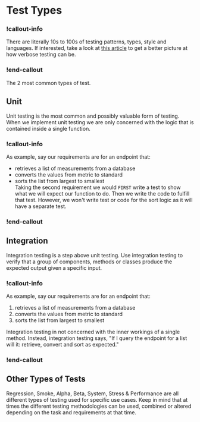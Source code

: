 # Test Types

### !callout-info
There are literally 10s to 100s of testing patterns, types, style and languages. If interested, take a look at [this article](https://www.softwaretestingmaterial.com/types-of-software-testing/) to get a better picture at how verbose testing can be. 
### !end-callout

The 2 most common types of test.

## Unit
Unit testing is the most common and possibly valuable form of testing. When we implement unit testing we are only concerned with the logic that is contained inside a single function.

### !callout-info
As example, say our requirements are for an endpoint that:
- retrieves a list of measurements from a database
- converts the values from metric to standard
- sorts the list from largest to smallest  
Taking the second requirement we would `FIRST` write a test to show what we will expect our function to do. Then we write the code to fulfill that test. However, we won't write test or code for the sort logic as it will have a separate test. 
### !end-callout

## Integration
Integration testing is a step above unit testing. Use integration testing to verify that a group of components, methods or classes produce the expected output given a specific input.

### !callout-info
As example, say our requirements are for an endpoint that:
1. retrieves a list of measurements from a database
2. converts the values from metric to standard
3. sorts the list from largest to smallest

Integration testing in not concerned with the inner workings of a single method. Instead, integration testing says, "If I query the endpoint for a list will it: retrieve, convert and sort as expected."
### !end-callout

## Other Types of Tests

Regression, Smoke, Alpha, Beta, System, Stress & Performance are all different types of testing used for specific use cases. Keep in mind that at times the different testing methodologies can be used, combined or altered depending on the task and requirements at that time.
